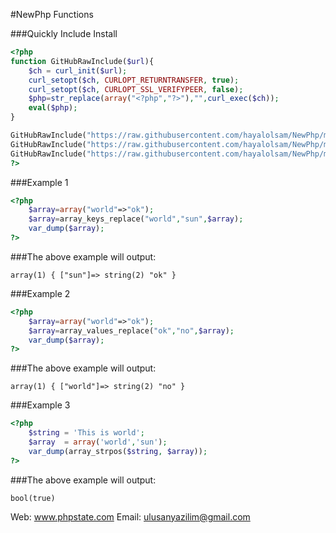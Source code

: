 #NewPhp Functions

###Quickly Include Install
```PHP
<?php 
function GitHubRawInclude($url){
    $ch = curl_init($url);
    curl_setopt($ch, CURLOPT_RETURNTRANSFER, true);
    curl_setopt($ch, CURLOPT_SSL_VERIFYPEER, false);
    $php=str_replace(array("<?php","?>"),"",curl_exec($ch));
    eval($php);
}

GitHubRawInclude("https://raw.githubusercontent.com/hayalolsam/NewPhp/master/array_keys_replace.php");
GitHubRawInclude("https://raw.githubusercontent.com/hayalolsam/NewPhp/master/array_values_replace.php");
GitHubRawInclude("https://raw.githubusercontent.com/hayalolsam/NewPhp/master/array_strpos.php");
?>
```
###Example 1
```PHP
<?php 
    $array=array("world"=>"ok");
    $array=array_keys_replace("world","sun",$array);
    var_dump($array);
?>
```
###The above example will output:
```
array(1) { ["sun"]=> string(2) "ok" }
```
###Example 2
```PHP
<?php
    $array=array("world"=>"ok");
    $array=array_values_replace("ok","no",$array);
    var_dump($array);
?>
```
###The above example will output:
```
array(1) { ["world"]=> string(2) "no" }
```
###Example 3
```PHP
<?php
    $string = 'This is world';
    $array  = array('world','sun');
    var_dump(array_strpos($string, $array)); 
?>
```
###The above example will output:
```
bool(true)
```

Web: www.phpstate.com
Email: ulusanyazilim@gmail.com 
